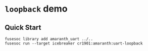 # `loopback` demo

## Quick Start

```
fusesoc library add amaranth_uart ../..
fusesoc run --target icebreaker cr1901:amaranth:uart-loopback
```

